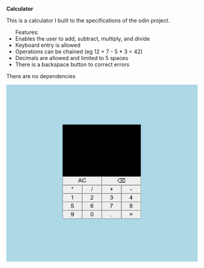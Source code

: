 **Calculator**

This is a calculator I built to the specifications of the odin project.
<ul>
Features:
  <li>Enables the user to add, subtract, multiply, and divide</li>
<li>Keyboard entry is allowed</li>
<li>Operations can be chained (eg 12 + 7 - 5 * 3 = 42)</li>
<li>Decimals are allowed and limited to 5 spaces</li>
<li>There is a backspace button to correct errors</li>
</ul>
There are no dependencies

![calculator picture](https://github.com/rjhughes42/initialfullcalc/blob/master/calc.png?raw=true)
